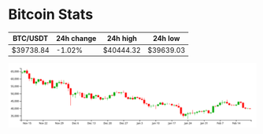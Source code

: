 # Bitcoin Stats

BTC/USDT|24h change|24h high|24h low|
|---|---|---|---|
|$39738.84|-1.02%|$40444.32|$39639.03|

<img src="./chart.svg">
